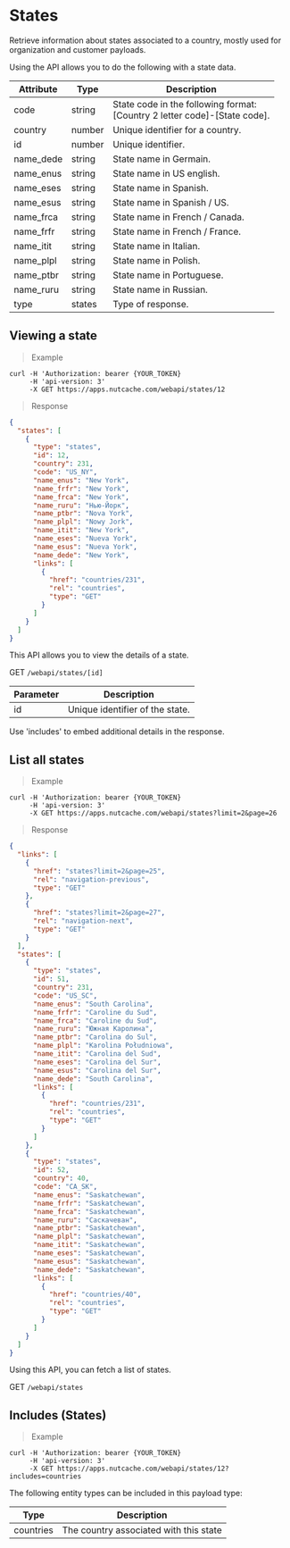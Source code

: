 # States

Retrieve information about states associated to a country, mostly used for organization and customer payloads.

Using the API allows you to do the following with a state data.

| Attribute | Type   | Description                                                                   |
|-----------|--------|-------------------------------------------------------------------------------|
| code      | string | State code in the following format: <br>[Country 2 letter code]-[State code]. |
| country   | number | Unique identifier for a country.                                              |
| id        | number | Unique identifier.                                                            |
| name_dede | string | State name in Germain.                                                        |
| name_enus | string | State name in US english.                                                     |
| name_eses | string | State name in Spanish.                                                        |
| name_esus | string | State name in Spanish / US.                                                   |
| name_frca | string | State name in French / Canada.                                                |
| name_frfr | string | State name in French / France.                                                |
| name_itit | string | State name in Italian.                                                        |
| name_plpl | string | State name in Polish.                                                         |
| name_ptbr | string | State name in Portuguese.                                                     |
| name_ruru | string | State name in Russian.                                                        |
| type      | states | Type of response.                                                             |

## Viewing a state

>Example

```shell
curl -H 'Authorization: bearer {YOUR_TOKEN}  
     -H 'api-version: 3' 
	 -X GET https://apps.nutcache.com/webapi/states/12
```

>Response

```json
{
  "states": [
    {
      "type": "states",
      "id": 12,
      "country": 231,
      "code": "US_NY",
      "name_enus": "New York",
      "name_frfr": "New York",
      "name_frca": "New York",
      "name_ruru": "Нью-Йорк",
      "name_ptbr": "Nova York",
      "name_plpl": "Nowy Jork",
      "name_itit": "New York",
      "name_eses": "Nueva York",
      "name_esus": "Nueva York",
      "name_dede": "New York",
      "links": [
        {
          "href": "countries/231",
          "rel": "countries",
          "type": "GET"
        }
      ]
    }
  ]
}
```

This API allows you to view the details of a state.

<span class="http-method http-get">GET</span> `/webapi/states/[id]`

| Parameter | Description                     |
|-----------|---------------------------------|
| id        | Unique identifier of the state. |

<aside class="notice">
  Use 'includes' to embed additional details in the response.
</aside>

## List all states

>Example

```shell
curl -H 'Authorization: bearer {YOUR_TOKEN}  
     -H 'api-version: 3' 
	 -X GET https://apps.nutcache.com/webapi/states?limit=2&page=26
```

>Response

```json
{
  "links": [
    {
      "href": "states?limit=2&page=25",
      "rel": "navigation-previous",
      "type": "GET"
    },
    {
      "href": "states?limit=2&page=27",
      "rel": "navigation-next",
      "type": "GET"
    }
  ],
  "states": [
    {
      "type": "states",
      "id": 51,
      "country": 231,
      "code": "US_SC",
      "name_enus": "South Carolina",
      "name_frfr": "Caroline du Sud",
      "name_frca": "Caroline du Sud",
      "name_ruru": "Южная Каролина",
      "name_ptbr": "Carolina do Sul",
      "name_plpl": "Karolina Południowa",
      "name_itit": "Carolina del Sud",
      "name_eses": "Carolina del Sur",
      "name_esus": "Carolina del Sur",
      "name_dede": "South Carolina",
      "links": [
        {
          "href": "countries/231",
          "rel": "countries",
          "type": "GET"
        }
      ]
    },
    {
      "type": "states",
      "id": 52,
      "country": 40,
      "code": "CA_SK",
      "name_enus": "Saskatchewan",
      "name_frfr": "Saskatchewan",
      "name_frca": "Saskatchewan",
      "name_ruru": "Саскачеван",
      "name_ptbr": "Saskatchewan",
      "name_plpl": "Saskatchewan",
      "name_itit": "Saskatchewan",
      "name_eses": "Saskatchewan",
      "name_esus": "Saskatchewan",
      "name_dede": "Saskatchewan",
      "links": [
        {
          "href": "countries/40",
          "rel": "countries",
          "type": "GET"
        }
      ]
    }
  ]
}
```

Using this API, you can fetch a list of states.

<span class="http-method http-get">GET</span> `/webapi/states`

## Includes (States)

>Example

```shell
curl -H 'Authorization: bearer {YOUR_TOKEN}  
     -H 'api-version: 3' 
	 -X GET https://apps.nutcache.com/webapi/states/12?includes=countries
```

The following entity types can be included in this payload type:

| Type      | Description                            |
|-----------|----------------------------------------|
| countries | The country associated with this state |
